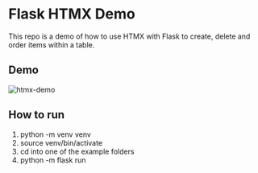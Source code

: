 # Flask HTMX Demo
This repo is a demo of how to use HTMX with Flask to create, delete and order items within a table.

## Demo
![htmx-demo](https://user-images.githubusercontent.com/13853122/129015765-befe3369-0296-48d6-8f7e-47e97934f4dd.gif)

## How to run
1. python -m venv venv 
2. source venv/bin/activate
3. cd into one of the example folders
3. python -m flask run
